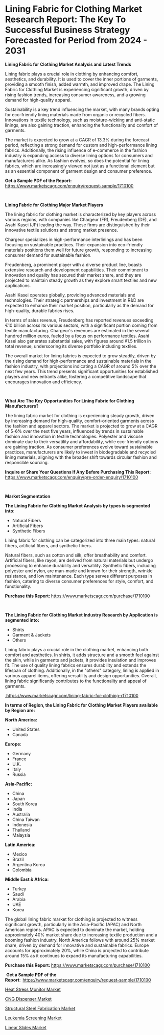 <p><h1>Lining Fabric for Clothing Market Research Report: The Key To Successful Business Strategy Forecasted for Period from 2024 - 2031</h1></p><p><strong>Lining Fabric for Clothing Market Analysis and Latest Trends</strong></p>
<p><p>Lining fabric plays a crucial role in clothing by enhancing comfort, aesthetics, and durability. It is used to cover the inner portions of garments, providing a smooth finish, added warmth, and improved drape. The Lining Fabric for Clothing Market is experiencing significant growth, driven by rising fashion trends, increasing consumer awareness, and a growing demand for high-quality apparel. </p><p>Sustainability is a key trend influencing the market, with many brands opting for eco-friendly lining materials made from organic or recycled fibers. Innovations in textile technology, such as moisture-wicking and anti-static linings, are also gaining traction, enhancing the functionality and comfort of garments. </p><p>The market is expected to grow at a CAGR of 13.3% during the forecast period, reflecting a strong demand for custom and high-performance lining fabrics. Additionally, the rising influence of e-commerce in the fashion industry is expanding access to diverse lining options for consumers and manufacturers alike. As fashion evolves, so does the potential for lining fabrics, which are increasingly viewed not just as a functional element but as an essential component of garment design and consumer preference.</p></p>
<p><strong>Get a Sample PDF of the Report:&nbsp;</strong> <a href="https://www.marketscagr.com/enquiry/request-sample/1710100?utm_campaign=1126&utm_medium=2&utm_source=Github&utm_content=ia&utm_term=22102024&utm_id=lining-fabric-for-clothing">https://www.marketscagr.com/enquiry/request-sample/1710100</a></p>
<p>&nbsp;</p>
<p><strong>Lining Fabric for Clothing Major Market Players</strong></p>
<p><p>The lining fabric for clothing market is characterized by key players across various regions, with companies like Chargeur (FR), Freudenberg (DE), and Asahi Kasei (JP) leading the way. These firms are distinguished by their innovative textile solutions and strong market presence.</p><p>Chargeur specializes in high-performance interlinings and has been focusing on sustainable practices. Their expansion into eco-friendly materials positions them well for future growth, responding to increasing consumer demand for sustainable fashion.</p><p>Freudenberg, a prominent player with a diverse product line, boasts extensive research and development capabilities. Their commitment to innovation and quality has secured their market share, and they are projected to maintain steady growth as they explore smart textiles and new applications.</p><p>Asahi Kasei operates globally, providing advanced materials and technologies. Their strategic partnerships and investment in R&D are expected to enhance their market position, particularly as the demand for high-quality, durable fabrics rises.</p><p>In terms of sales revenue, Freudenberg has reported revenues exceeding €10 billion across its various sectors, with a significant portion coming from textile manufacturing. Chargeur's revenues are estimated in the several hundred million euros, fueled by a focus on performance textiles. Asahi Kasei also generates substantial sales, with figures around ¥1.5 trillion in total revenue, underscoring its diverse portfolio including textiles.</p><p>The overall market for lining fabrics is expected to grow steadily, driven by the rising demand for high-performance and sustainable materials in the fashion industry, with projections indicating a CAGR of around 5% over the next few years. This trend presents significant opportunities for established players and new entrants alike, fostering a competitive landscape that encourages innovation and efficiency.</p></p>
<p>&nbsp;</p>
<p><strong>What Are The Key Opportunities For Lining Fabric for Clothing Manufacturers?</strong></p>
<p><p>The lining fabric market for clothing is experiencing steady growth, driven by increasing demand for high-quality, comfort-oriented garments across the fashion and apparel sectors. The market is projected to grow at a CAGR of 5-6% over the next five years, influenced by trends in sustainable fashion and innovation in textile technologies. Polyester and viscose dominate due to their versatility and affordability, while eco-friendly options are gaining traction. As consumer preferences evolve toward sustainable practices, manufacturers are likely to invest in biodegradable and recycled lining materials, aligning with the broader shift towards circular fashion and responsible sourcing.</p></p>
<p><strong>Inquire or Share Your Questions If Any Before Purchasing This Report:</strong> <a href="https://www.marketscagr.com/enquiry/pre-order-enquiry/1710100?utm_campaign=1126&utm_medium=2&utm_source=Github&utm_content=ia&utm_term=22102024&utm_id=lining-fabric-for-clothing">https://www.marketscagr.com/enquiry/pre-order-enquiry/1710100</a></p>
<p>&nbsp;</p>
<p><strong>Market Segmentation</strong></p>
<p><strong>The Lining Fabric for Clothing Market Analysis by types is segmented into:</strong></p>
<p><ul><li>Natural Fibers</li><li>Artificial Fibers</li><li>Synthetic Fibers</li></ul></p>
<p><p>Lining fabric for clothing can be categorized into three main types: natural fibers, artificial fibers, and synthetic fibers. </p><p>Natural fibers, such as cotton and silk, offer breathability and comfort. Artificial fibers, like rayon, are derived from natural materials but undergo processing to enhance durability and versatility. Synthetic fibers, including polyester and nylon, are man-made and known for their strength, wrinkle resistance, and low maintenance. Each type serves different purposes in fashion, catering to diverse consumer preferences for style, comfort, and functionality.</p></p>
<p><strong>Purchase this Report:&nbsp;</strong><a href="https://www.marketscagr.com/purchase/1710100?utm_campaign=1126&utm_medium=2&utm_source=Github&utm_content=ia&utm_term=22102024&utm_id=lining-fabric-for-clothing">https://www.marketscagr.com/purchase/1710100</a></p>
<p>&nbsp;</p>
<p><strong>The Lining Fabric for Clothing Market Industry Research by Application is segmented into:</strong></p>
<p><ul><li>Shirts</li><li>Garment & Jackets</li><li>Others</li></ul></p>
<p><p>Lining fabric plays a crucial role in the clothing market, enhancing both comfort and aesthetics. In shirts, it adds structure and a smooth feel against the skin, while in garments and jackets, it provides insulation and improves fit. The use of quality lining fabrics ensures durability and extends the lifespan of clothing. Additionally, in the "others" category, lining is applied in various apparel items, offering versatility and design opportunities. Overall, lining fabric significantly contributes to the functionality and appeal of garments.</p></p>
<p><a href="https://www.marketscagr.com/lining-fabric-for-clothing-r1710100?utm_campaign=1126&utm_medium=2&utm_source=Github&utm_content=ia&utm_term=22102024&utm_id=lining-fabric-for-clothing">&nbsp;https://www.marketscagr.com/lining-fabric-for-clothing-r1710100</a></p>
<p><strong>In terms of Region, the Lining Fabric for Clothing Market Players available by Region are:</strong></p>
<p>
    <p> <strong> North America: </strong>
        <ul>
            <li>United States</li>
            <li>Canada</li>
        </ul>
        </p> 
    <p> <strong> Europe: </strong>
        <ul>
            <li>Germany</li>
            <li>France</li>
            <li>U.K.</li>
            <li>Italy</li>
            <li>Russia</li>
        </ul>
        </p> 
    <p> <strong> Asia-Pacific: </strong>
        <ul>
            <li>China</li>
            <li>Japan</li>
            <li>South Korea</li>
            <li>India</li>
            <li>Australia</li>
            <li>China Taiwan</li>
            <li>Indonesia</li>
            <li>Thailand</li>
            <li>Malaysia</li>
        </ul>
        </p> 
    <p> <strong> Latin America: </strong>
        <ul>
            <li>Mexico</li>
            <li>Brazil</li>
            <li>Argentina Korea</li>
            <li>Colombia</li>
        </ul>
        </p> 
    <p> <strong> Middle East & Africa: </strong>
        <ul>
            <li>Turkey</li>
            <li>Saudi</li>
            <li>Arabia</li>
            <li>UAE</li>
            <li>Korea</li>
        </ul>
    </p>
    </p>
<p><p>The global lining fabric market for clothing is projected to witness significant growth, particularly in the Asia-Pacific (APAC) and North American regions. APAC is expected to dominate the market, holding approximately 40% market share due to increasing textile production and a booming fashion industry. North America follows with around 25% market share, driven by demand for innovative and sustainable fabrics. Europe accounts for approximately 20%, while China is projected to contribute around 15% as it continues to expand its manufacturing capabilities.</p></p>
<p><strong>Purchase this Report: </strong><a href="https://www.marketscagr.com/purchase/1710100?utm_campaign=1126&utm_medium=2&utm_source=Github&utm_content=ia&utm_term=22102024&utm_id=lining-fabric-for-clothing">https://www.marketscagr.com/purchase/1710100</a></p>
<p>&nbsp;<strong>Get a Sample PDF of the Report:&nbsp;&nbsp;</strong><a href="https://www.marketscagr.com/enquiry/request-sample/1710100?utm_campaign=1126&utm_medium=2&utm_source=Github&utm_content=ia&utm_term=22102024&utm_id=lining-fabric-for-clothing">https://www.marketscagr.com/enquiry/request-sample/1710100</a></p>
<p><strong></strong></p>
<p><p><a href="https://issuu.com/reportprime-2/docs/heat-stress-monitor-market-size-203_790daac8d57aae?utm_campaign=1126&utm_medium=2&utm_source=Github&utm_content=ia&utm_term=22102024&utm_id=lining-fabric-for-clothing">Heat Stress Monitor Market</a></p><p><a href="https://issuu.com/reportprime-2/docs/cng-dispenser-market-size-2030.pptx_355a9c071079b3?utm_campaign=1126&utm_medium=2&utm_source=Github&utm_content=ia&utm_term=22102024&utm_id=lining-fabric-for-clothing">CNG Dispenser Market</a></p><p><a href="https://www.linkedin.com/pulse/structural-steel-fabrication-spectrum-usage-patterns-sector-n73me?utm_campaign=1126&utm_medium=2&utm_source=Github&utm_content=ia&utm_term=22102024&utm_id=lining-fabric-for-clothing">Structural Steel Fabrication Market</a></p><p><a href="https://www.linkedin.com/pulse/leukemia-screening-market-regional-outlook-competition-tuuje?utm_campaign=1126&utm_medium=2&utm_source=Github&utm_content=ia&utm_term=22102024&utm_id=lining-fabric-for-clothing">Leukemia Screening Market</a></p><p><a href="https://www.linkedin.com/pulse/market-forecasting-change-global-linear-slides-dynamics-future-qa8ae?utm_campaign=1126&utm_medium=2&utm_source=Github&utm_content=ia&utm_term=22102024&utm_id=lining-fabric-for-clothing">Linear Slides Market</a></p></p>